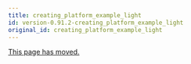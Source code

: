 ```yaml
---
title: creating_platform_example_light
id: version-0.91.2-creating_platform_example_light
original_id: creating_platform_example_light
---
```


[This page has moved.](https://github.com/home-assistant/example-custom-config/tree/master/custom_components/example_light)

<script>document.location = 'https://github.com/home-assistant/example-custom-config/tree/master/custom_components/example_light';</script>
